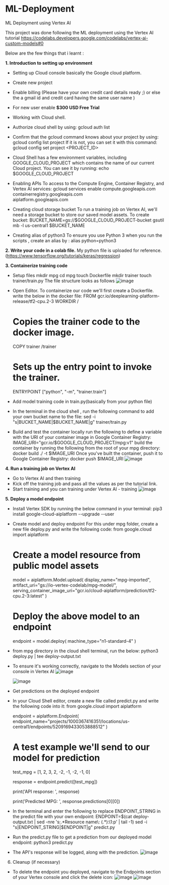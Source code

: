 # ML-Deployment
ML Deployment using Vertex AI


This project was done following the ML deployment using the Vertex AI tutorial https://codelabs.developers.google.com/codelabs/vertex-ai-custom-models#0

Below are the few things that i learnt :

**1. Introduction to setting up environment**

- Setting up Cloud console basically the Google cloud platform. 
- Create new project
- Enable billing (Please have your own credit card details ready ;) or else the a gmail id and credit card having the same user name )
- For new user enable **$300 USD Free Trial** 

- Working with Cloud shell.
- Authorize cloud shell by using:
  gcloud auth list
- Confirm that the gcloud command knows about your project by using:
  gcloud config list project
  If it is not, you can set it with this command:
  gcloud config set project <PROJECT_ID>
- Cloud Shell has a few environment variables, including GOOGLE_CLOUD_PROJECT which contains the name of our current Cloud project. You can see it by running:
  echo $GOOGLE_CLOUD_PROJECT
- Enabling APIs
  To access to the Compute Engine, Container Registry, and Vertex AI services:
  gcloud services enable compute.googleapis.com         \
                       containerregistry.googleapis.com  \
                       aiplatform.googleapis.com
- Creating cloud storage bucket
  To run a training job on Vertex AI, we'll need a storage bucket to store our saved model assets. To create bucket:
  BUCKET_NAME=gs://$GOOGLE_CLOUD_PROJECT-bucket
  gsutil mb -l us-central1 $BUCKET_NAME
- Creating alias of python3 
  To ensure you use Python 3 when you run the scripts , create an alias by :
  alias python=python3
  
**2. Write your code in a colab file.** My python file is uploaded for reference. (https://www.tensorflow.org/tutorials/keras/regression)

**3. Containerize training code**
- Setup files
  mkdir mpg
  cd mpg
  touch Dockerfile
  mkdir trainer
  touch trainer/train.py
  The file structure looks as follows
  ![image](https://user-images.githubusercontent.com/56925128/125643851-574deed8-6b01-4fba-9f60-6cc70e833009.png)

- Open Editor. To containerize our code we'll first create a Dockerfile.
  write the below in the docker file:
  FROM gcr.io/deeplearning-platform-release/tf2-cpu.2-3
  WORKDIR /

  # Copies the trainer code to the docker image.
  COPY trainer /trainer

  # Sets up the entry point to invoke the trainer.
  ENTRYPOINT ["python", "-m", "trainer.train"]
  
- Add model training code in train.py(basically from your python file)
- In the terminal in the cloud shell , run the following command to add your own bucket name to the file:
  sed -i "s|BUCKET_NAME|$BUCKET_NAME|g" trainer/train.py
- Build and test the container locally
  run the following to define a variable with the URI of your container image in Google Container Registry:
  IMAGE_URI="gcr.io/$GOOGLE_CLOUD_PROJECT/mpg:v1"
  build the container by running the following from the root of your mpg directory:
  docker build ./ -t $IMAGE_URI
  Once you've built the container, push it to Google Container Registry:
  docker push $IMAGE_URI
  ![image](https://user-images.githubusercontent.com/56925128/125645064-3e79ad89-14df-47c4-b0f6-84bcde0fe5b6.png)
  
**4. Run a training job on Vertex AI**
- Go to Vertex AI and then training
- Kick off the training job and pass all the values as per the tutorial link.
- Start training and you can training under Vertex AI - training
  ![image](https://user-images.githubusercontent.com/56925128/125645663-bcd8cc9c-25d0-4328-ba23-a41adabb8a45.png)

**5. Deploy a model endpoint**
- Install Vertex SDK by running the below command in your terminal:
  pip3 install google-cloud-aiplatform --upgrade --user
- Create model and deploy endpoint
  For this under mpg folder, create a new file deploy.py and write the following code:
  from google.cloud import aiplatform

  # Create a model resource from public model assets
  model = aiplatform.Model.upload(
      display_name="mpg-imported",
      artifact_uri="gs://io-vertex-codelab/mpg-model/",
      serving_container_image_uri="gcr.io/cloud-aiplatform/prediction/tf2-cpu.2-3:latest"
  )

  # Deploy the above model to an endpoint
  endpoint = model.deploy(
      machine_type="n1-standard-4"
  )
  
- from mpg directory in the cloud shell terminal, run the below:
  python3 deploy.py | tee deploy-output.txt
  
- To ensure it's working correctly, navigate to the Models section of your console in Vertex AI
  ![image](https://user-images.githubusercontent.com/56925128/125646347-d6b9bb58-7a83-46d9-bf43-62688243585d.png)
  
  ![image](https://user-images.githubusercontent.com/56925128/125646457-79105b7a-cf6a-4d55-9ccf-e289cc5417fe.png)
  
- Get predictions on the deployed endpoint
- In your Cloud Shell editor, create a new file called predict.py and write the following code into it:
  from google.cloud import aiplatform

  endpoint = aiplatform.Endpoint(
      endpoint_name="projects/1000367416351/locations/us-central1/endpoints/5209169433053888512"
  )

  # A test example we'll send to our model for prediction
  test_mpg = [1, 2, 3, 2, -2, -1, -2, -1, 0]

  response = endpoint.predict([test_mpg])

  print('API response: ', response)

  print('Predicted MPG: ', response.predictions[0][0])
  
- In the terminal and enter the following to replace ENDPOINT_STRING in the predict file with your own endpoint:
  ENDPOINT=$(cat deploy-output.txt | sed -nre 's:.*Resource name\: (.*):\1:p' | tail -1)
  sed -i "s|ENDPOINT_STRING|$ENDPOINT|g" predict.py
  
- Run the predict.py file to get a prediction from our deployed model endpoint:
  python3 predict.py
  
- The API's response will be logged, along with the prediction.
  ![image](https://user-images.githubusercontent.com/56925128/125647162-c25b4d70-9b03-4960-a687-c304506950de.png)
  
6. Cleanup (if necessary)
- To delete the endpoint you deployed, navigate to the Endpoints section of your Vertex console and click the delete icon:
  ![image](https://user-images.githubusercontent.com/56925128/125647628-111cb78a-e7bf-4069-ba2e-37c6b677b9f5.png)
  ![image](https://user-images.githubusercontent.com/56925128/125647722-6e58a0a9-8e2e-4c7e-8be5-b4844588a86f.png)






